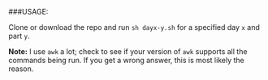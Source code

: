 ###USAGE: 

Clone or download the repo and run `sh dayx-y.sh` for a specified day `x` and part `y`.

**Note:** I use `awk` a lot; check to see if your version of `awk` supports all the commands being run. If you get a wrong answer, this is most likely the reason.
